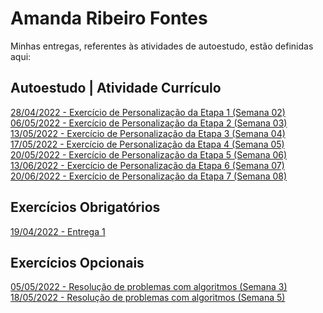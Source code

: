 # Amanda Ribeiro Fontes
Minhas entregas, referentes às atividades de autoestudo, estão definidas aqui:

## Autoestudo | Atividade Currículo
<a href="https://amandafontes.github.io/modulo2-amanda-fontes/03_AUT_EST_ENTREGA/Semana%202/Curr%C3%ADculo/atividade-curriculo.html"> 28/04/2022 - Exercício de Personalização da Etapa 1 (Semana 02) </a>
<br>
<a href="https://amandafontes.github.io/modulo2-amanda-fontes/03_AUT_EST_ENTREGA/Semana%203/Curr%C3%ADculo/atividade-curriculo.html"> 06/05/2022 - Exercício de Personalização da Etapa 2 (Semana 03) </a>
<br>
<a href="https://amandafontes.github.io/modulo2-amanda-fontes/03_AUT_EST_ENTREGA/Semana%204/Curr%C3%ADculo/atividade-curriculo.html"> 13/05/2022 - Exercício de Personalização da Etapa 3 (Semana 04) </a>
<br>
<a href="https://amandafontes.github.io/modulo2-amanda-fontes/03_AUT_EST_ENTREGA/Semana%205/Curr%C3%ADculo/atividade-curriculo.html"> 17/05/2022 - Exercício de Personalização da Etapa 4 (Semana 05) </a>
<br>
<a href="https://amandafontes.github.io/modulo2-amanda-fontes/03_AUT_EST_ENTREGA/Semana%206/Curr%C3%ADculo/Frontend/index.html"> 20/05/2022 - Exercício de Personalização da Etapa 5 (Semana 06) </a>
<br>
<a href="https://amandafontes.github.io/modulo2-amanda-fontes/03_AUT_EST_ENTREGA/Semana%207/Curr%C3%ADculo/Frontend/index.html"> 13/06/2022 - Exercício de Personalização da Etapa 6 (Semana 07) </a>
<br>
<a href="https://amandafontes.github.io/modulo2-amanda-fontes/03_AUT_EST_ENTREGA/Semana%208/Curr%C3%ADculo/Frontend/index.html"> 20/06/2022 - Exercício de Personalização da Etapa 7 (Semana 08) </a>
<br>

## Exercícios Obrigatórios
<a href="https://github.com/Intelihub/Template_Aluno/blob/main/03_EX_OBRIGATORIOS/Coloque%20aqui%20entregas%20de%20exerc%C3%ADcios%20obrigat%C3%B3rios.rtf"> 19/04/2022 - Entrega 1 </a>

## Exercícios Opcionais
<a href="https://github.com/amandafontes/modulo2-amanda-fontes/tree/main/05_AUT_EST_EX_OPCIONAIS/Exerc%C3%ADcios%20Opcionais/Semana%203"> 05/05/2022 - Resolução de problemas com algoritmos (Semana 3) </a>
<br>
<a href="https://github.com/amandafontes/modulo2-amanda-fontes/tree/main/05_AUT_EST_EX_OPCIONAIS/Exerc%C3%ADcios%20Opcionais/Semana%205"> 18/05/2022 - Resolução de problemas com algoritmos (Semana 5) </a>
<br>
